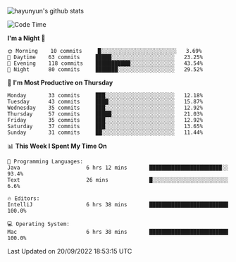 
![hayunyun's github stats](https://github-readme-stats.vercel.app/api?username=hayunyun&show_icons=true)


<!--START_SECTION:waka-->
![Code Time](http://img.shields.io/badge/Code%20Time-453%20hrs%201%20min-blue)

**I'm a Night 🦉** 

```text
🌞 Morning    10 commits     █░░░░░░░░░░░░░░░░░░░░░░░░   3.69% 
🌆 Daytime    63 commits     █████░░░░░░░░░░░░░░░░░░░░   23.25% 
🌃 Evening    118 commits    ███████████░░░░░░░░░░░░░░   43.54% 
🌙 Night      80 commits     ███████░░░░░░░░░░░░░░░░░░   29.52%

```
📅 **I'm Most Productive on Thursday** 

```text
Monday       33 commits     ███░░░░░░░░░░░░░░░░░░░░░░   12.18% 
Tuesday      43 commits     ████░░░░░░░░░░░░░░░░░░░░░   15.87% 
Wednesday    35 commits     ███░░░░░░░░░░░░░░░░░░░░░░   12.92% 
Thursday     57 commits     █████░░░░░░░░░░░░░░░░░░░░   21.03% 
Friday       35 commits     ███░░░░░░░░░░░░░░░░░░░░░░   12.92% 
Saturday     37 commits     ███░░░░░░░░░░░░░░░░░░░░░░   13.65% 
Sunday       31 commits     ██░░░░░░░░░░░░░░░░░░░░░░░   11.44%

```


📊 **This Week I Spent My Time On** 

```text
💬 Programming Languages: 
Java                     6 hrs 12 mins       ███████████████████████░░   93.4% 
Text                     26 mins             █░░░░░░░░░░░░░░░░░░░░░░░░   6.6%

🔥 Editors: 
IntelliJ                 6 hrs 38 mins       █████████████████████████   100.0%

💻 Operating System: 
Mac                      6 hrs 38 mins       █████████████████████████   100.0%

```


 Last Updated on 20/09/2022 18:53:15 UTC
<!--END_SECTION:waka-->

<!--
**hayunyun/hayunyun** is a ✨ _special_ ✨ repository because its `README.md` (this file) appears on your GitHub profile.

Here are some ideas to get you started:

- 🔭 I’m currently working on ...
- 🌱 I’m currently learning ...
- 👯 I’m looking to collaborate on ...
- 🤔 I’m looking for help with ...
- 💬 Ask me about ...
- 📫 How to reach me: ...
- 😄 Pronouns: ...
- ⚡ Fun fact: ...
-->
